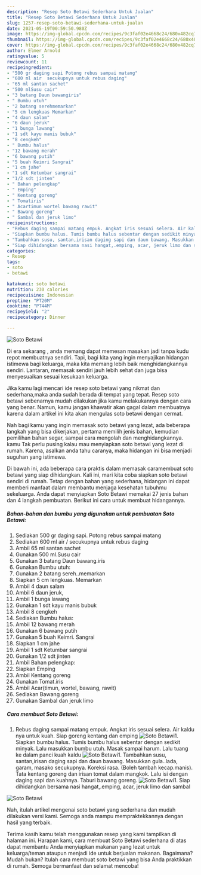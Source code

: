 ```yaml
---
description: "Resep Soto Betawi Sederhana Untuk Jualan"
title: "Resep Soto Betawi Sederhana Untuk Jualan"
slug: 1257-resep-soto-betawi-sederhana-untuk-jualan
date: 2021-05-19T00:59:50.980Z
image: https://img-global.cpcdn.com/recipes/9c3faf02e4668c24/680x482cq70/soto-betawi-foto-resep-utama.jpg
thumbnail: https://img-global.cpcdn.com/recipes/9c3faf02e4668c24/680x482cq70/soto-betawi-foto-resep-utama.jpg
cover: https://img-global.cpcdn.com/recipes/9c3faf02e4668c24/680x482cq70/soto-betawi-foto-resep-utama.jpg
author: Elmer Arnold
ratingvalue: 5
reviewcount: 11
recipeingredient:
- "500 gr daging sapi Potong rebus sampai matang"
- "600 ml air  secukupnya untuk rebus daging"
- "65 ml santan sachet"
- "500 mlSusu cair"
- "3 batang Daun bawangiris"
- " Bumbu utuh"
- "2 batang serehmemarkan"
- "5 cm lengkuas Memarkan"
- "4 daun salam"
- "6 daun jeruk"
- "1 bunga lawang"
- "1 sdt kayu manis bubuk"
- "8 cengkeh"
- " Bumbu halus"
- "12 bawang merah"
- "6 bawang putih"
- "5 buah Keimri Sangrai"
- "1 cm jahe"
- "1 sdt Ketumbar sangrai"
- "1/2 sdt jinten"
- " Bahan pelengkap"
- " Emping"
- " Kentang goreng"
- " Tomatiris"
- " Acartimun wortel bawang rawit"
- " Bawang goreng"
- " Sambal dan jeruk limo"
recipeinstructions:
- "Rebus daging sampai matang empuk. Angkat iris sesuai selera. Air kaldu nya untuk kuah. Siap goreng kentang dan emping"
- "Siapkan bumbu halus. Tumis bumbu halus sebentar dengan sedikit minyak. Lalu masukkan bumbu utuh. Masak sampai harum. Lalu tuang ke dalam panci kuah kaldu"
- "Tambahkan susu, santan,irisan daging sapi dan daun bawang. Masukkan gula..lada, garam, masako secukupnya. Koreksi rasa. (Boleh tambah kecap.manis). Tata kentang goreng dan irisan tomat dalam mangkok. Lalu isi dengan daging sapi dan kuahnya. Taburi bawang goreng."
- "Siap dihidangkan bersama nasi hangat,.emping, acar, jeruk limo dan sambal"
categories:
- Resep
tags:
- soto
- betawi

katakunci: soto betawi 
nutrition: 230 calories
recipecuisine: Indonesian
preptime: "PT20M"
cooktime: "PT44M"
recipeyield: "2"
recipecategory: Dinner

---
```



![Soto Betawi](https://img-global.cpcdn.com/recipes/9c3faf02e4668c24/680x482cq70/soto-betawi-foto-resep-utama.jpg)

Di era  sekarang , anda memang dapat memesan masakan jadi tanpa kudu repot membuatnya sendiri. Tapi, bagi kita yang ingin menyajikan hidangan istimewa bagi keluarga, maka kita memang lebih baik menghidangkannya sendiri. Lantaran, memasak sendiri jauh lebih sehat dan juga bisa menyesuaikan sesuai kesukaan keluarga.

Jika kamu lagi mencari ide resep soto betawi yang nikmat dan sederhana,maka anda sudah berada di tempat yang tepat. Resep soto betawi  sebenarnya mudah dilakukan jika kamu melakukannya dengan cara yang benar. Namun, kamu jangan khawatir akan gagal dalam membuatnya 
karena dalam artikel ini kita akan mengulas soto betawi dengan cermat.  



Nah bagi kamu yang ingin memasak soto betawi yang lezat, ada beberapa langkah yang bisa dikerjakan, pertama memilih jenis bahan, kemudian pemilihan bahan segar, sampai cara mengolah dan menghidangkannya. kamu Tak perlu pusing kalau mau menyiapkan soto betawi yang lezat di rumah. Karena, asalkan anda  tahu caranya, maka hidangan ini bisa menjadi suguhan yang istimewa.

Di bawah ini, ada beberapa cara praktis  dalam memasak caramembuat soto betawi yang siap dihidangkan. Kali ini, mari kita coba siapkan soto betawi sendiri di rumah. Tetap dengan bahan yang sederhana, hidangan ini dapat memberi manfaat dalam membantu menjaga kesehatan tubuhmu sekeluarga. Anda dapat menyiapkan Soto Betawi memakai 27 jenis bahan dan 4 langkah pembuatan. Berikut ini cara untuk membuat hidangannya.

<!--inarticleads1-->

##### Bahan-bahan dan bumbu yang digunakan untuk pembuatan Soto Betawi:

1. Sediakan 500 gr daging sapi. Potong rebus sampai matang
1. Sediakan 600 ml air / secukupnya untuk rebus daging
1. Ambil 65 ml santan sachet
1. Gunakan 500 ml.Susu cair
1. Gunakan 3 batang Daun bawang.iris
1. Gunakan  Bumbu utuh:
1. Gunakan 2 batang sereh..memarkan
1. Siapkan 5 cm lengkuas. Memarkan
1. Ambil 4 daun salam
1. Ambil 6 daun jeruk,
1. Ambil 1 bunga lawang
1. Gunakan 1 sdt kayu manis bubuk
1. Ambil 8 cengkeh
1. Sediakan  Bumbu halus:
1. Ambil 12 bawang merah
1. Gunakan 6 bawang putih
1. Gunakan 5 buah Keimri. Sangrai
1. Siapkan 1 cm jahe
1. Ambil 1 sdt Ketumbar sangrai
1. Gunakan 1/2 sdt jinten
1. Ambil  Bahan pelengkap:
1. Siapkan  Emping
1. Ambil  Kentang goreng
1. Gunakan  Tomat.iris
1. Ambil  Acar(timun, wortel, bawang, rawit)
1. Sediakan  Bawang goreng
1. Gunakan  Sambal dan jeruk limo




<!--inarticleads2-->

##### Cara membuat Soto Betawi:

1. Rebus daging sampai matang empuk. Angkat iris sesuai selera. Air kaldu nya untuk kuah. Siap goreng kentang dan emping
<img src="//assets-global.cpcdn.com/assets/icons/button_play-2c75c40dde080a61004c1f40b05d8f140eaff45d7e9e6481dc71c63d2e7c4909.png" alt="Soto Betawi">1. Siapkan bumbu halus. Tumis bumbu halus sebentar dengan sedikit minyak. Lalu masukkan bumbu utuh. Masak sampai harum. Lalu tuang ke dalam panci kuah kaldu
<img src="//assets-global.cpcdn.com/assets/icons/button_play-2c75c40dde080a61004c1f40b05d8f140eaff45d7e9e6481dc71c63d2e7c4909.png" alt="Soto Betawi">1. Tambahkan susu, santan,irisan daging sapi dan daun bawang. Masukkan gula..lada, garam, masako secukupnya. Koreksi rasa. (Boleh tambah kecap.manis). Tata kentang goreng dan irisan tomat dalam mangkok. Lalu isi dengan daging sapi dan kuahnya. Taburi bawang goreng.
<img src="//assets-global.cpcdn.com/assets/icons/button_play-2c75c40dde080a61004c1f40b05d8f140eaff45d7e9e6481dc71c63d2e7c4909.png" alt="Soto Betawi">1. Siap dihidangkan bersama nasi hangat,.emping, acar, jeruk limo dan sambal
<img src="//assets-global.cpcdn.com/assets/icons/button_play-2c75c40dde080a61004c1f40b05d8f140eaff45d7e9e6481dc71c63d2e7c4909.png" alt="Soto Betawi">



Nah, itulah artikel mengenai  soto betawi  yang sederhana dan mudah dilakukan versi kami. Semoga anda mampu mempraktekkannya dengan hasil yang terbaik. 

Terima kasih kamu telah menggunakan resep yang kami tampilkan di halaman ini. Harapan kami, cara membuat  Soto Betawi sederhana di atas dapat membantu Anda menyiapkan makanan yang lezat untuk keluarga/teman ataupun menjadi ide untuk berjualan makanan. Bagaimana? Mudah bukan? Itulah cara membuat soto betawi yang bisa Anda praktikkan di rumah. Semoga bermanfaat dan selamat mencoba!

